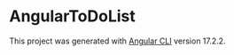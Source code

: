 # AngularToDoList

This project was generated with [Angular CLI](https://github.com/angular/angular-cli) version 17.2.2.